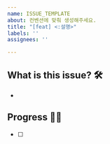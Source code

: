 ```yaml
---
name: ISSUE_TEMPLATE
about: 컨벤션에 맞춰 생성해주세요.
title: "[feat] <:설명>"
labels: ''
assignees: ''

---
```


## What is this issue? 🛠

- 

## Progress 🐱‍🏍

- [ ]
